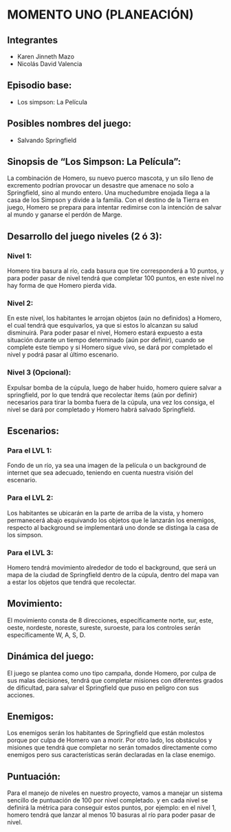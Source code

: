# MOMENTO UNO (PLANEACIÓN)
## Integrantes
* Karen Jinneth Mazo
* Nicolás David Valencia

## Episodio base:
* Los simpson: La Película

## Posibles nombres del juego:
* Salvando Springfield

## Sinopsis de “Los Simpson: La Película”: 
La combinación de Homero, su nuevo puerco mascota, y un silo lleno de excremento podrían provocar un desastre que amenace no solo a Springfield, sino al mundo entero. Una muchedumbre enojada llega a la casa de los Simpson y divide a la familia. Con el destino de la Tierra en juego, Homero se prepara para intentar redimirse con la intención de salvar al mundo y ganarse el perdón de Marge.

## Desarrollo del juego niveles (2 ó 3):
### Nivel 1:
Homero tira basura al río, cada basura que tire corresponderá a 10 puntos, y para poder pasar de nivel tendrá que completar 100 puntos, en este nivel no hay forma de que Homero pierda vida.
### Nivel 2: 
En este nivel, los habitantes le arrojan objetos (aún no definidos) a Homero, el cual tendrá que esquivarlos, ya que si estos lo alcanzan su salud disminuirá. Para poder pasar el nivel, Homero estará expuesto a esta situación durante un tiempo determinado (aún por definir), cuando se complete este tiempo y si Homero sigue vivo, se dará por completado el nivel y podrá pasar al último escenario.
### Nivel 3 (Opcional): 
Expulsar bomba de la cúpula, luego de haber huido, homero quiere salvar a springfield, por lo que tendrá que recolectar ítems (aún por definir) necesarios para tirar la bomba fuera de la cúpula, una vez los consiga, el nivel se dará por completado y Homero habrá salvado Springfield.

## Escenarios:
### Para el LVL 1: 
Fondo de un río, ya sea una imagen de la película o un background de internet que sea adecuado, teniendo en cuenta nuestra visión del escenario.
### Para el LVL 2: 
Los habitantes se ubicarán en la parte de arriba de la vista, y homero permanecerá abajo esquivando los objetos que le lanzarán los enemigos, respecto al background se implementará uno donde se distinga la casa de los simpson.
### Para el LVL 3: 
Homero tendrá movimiento alrededor de todo el background, que será un mapa de la ciudad de Springfield dentro de la cúpula, dentro del mapa van a estar los objetos que tendrá que recolectar. 

## Movimiento:
El movimiento consta de 8 direcciones, específicamente norte, sur, este, oeste, nordeste, noreste, sureste, suroeste, para los controles serán específicamente W, A, S, D.

## Dinámica del juego: 
El juego se plantea como uno tipo campaña, donde Homero, por culpa de sus malas decisiones, tendrá que completar misiones con diferentes grados de dificultad, para salvar el  Springfield que puso en peligro con sus acciones.

## Enemigos:
Los enemigos serán los habitantes de Springfield que están molestos porque por culpa de Homero van a morir. Por otro lado, los obstáculos y misiones que tendrá que completar no serán tomados directamente como enemigos pero sus características serán declaradas en la clase enemigo.

## Puntuación:
Para el manejo de niveles en nuestro proyecto, vamos a manejar un sistema sencillo de puntuación de 100 por nivel completado. y en cada nivel se definirá la métrica para conseguir estos puntos, por ejemplo: en el nivel 1, homero tendrá que lanzar al menos 10 basuras al río para poder pasar de nivel.



